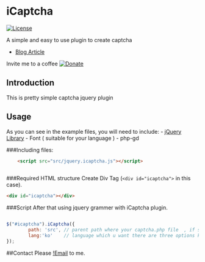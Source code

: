 # iCaptcha

[![License](http://img.shields.io/badge/License-MIT-blue.svg)](http://opensource.org/licenses/MIT)

A simple and easy to use plugin to create captcha 

- [Blog Article](http://devsfolder.mooo.com/iCaptcha)

Invite me to a coffee
[![Donate](https://www.paypalobjects.com/en_US/GB/i/btn/btn_donateCC_LG.gif)](https://www.paypal.com/cgi-bin/webscr?cmd=_s-xclick&hosted_button_id=5RPKVPUWX2S9G)

## Introduction
This is pretty simple captcha jquery plugin

## Usage
As you can see in the example files, you will need to include:
	- [jQuery Library](http://jquery.com/)
	- Font ( suitable for your language )
	- php-gd

###Including files:
```html
	<script src="src/jquery.icaptcha.js"></script>
	
```


###Required HTML structure
Create Div Tag (`<div id="icaptcha">` in this case).
```html
<div id="icaptcha"></div>
```

###Script
After that using jquery grammer with iCaptcha plugin.

```javascript

$("#icaptcha").iCaptcha({
		path: 'src', // parent path where your captcha.php file  , if src/catcha.php then, path : 'src'
		lang:'ko'	 // language which u want there are three options ko:korean, jp:japanese, en:english 
});

```
##Contact
Please [!Email](mailto:lkp0907@email.com) to me. 
